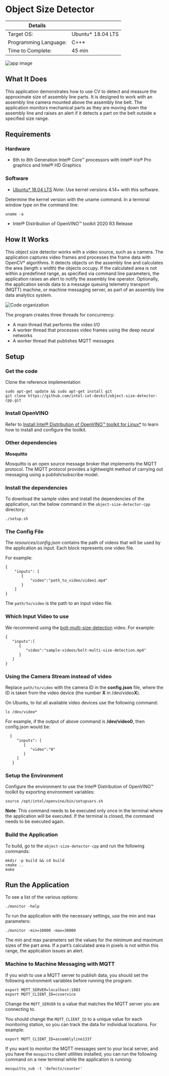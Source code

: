 # Object Size Detector

| Details            |              |
|-----------------------|---------------|
| Target OS:            |  Ubuntu\* 18.04 LTS   |
| Programming Language: |  C++\* |
| Time to Complete:     |  45 min     |

![app image](./docs/images/object-size-detector.png)

## What It Does

 This application demonstrates how to use CV to detect and measure the approximate size of assembly line parts. It is designed to work with an assembly line camera mounted above the assembly line belt. The application monitors mechanical parts as they are moving down the assembly line and raises an alert if it detects a part on the belt outside a specified size range.

## Requirements

### Hardware
* 6th to 8th Generation Intel® Core™ processors with Intel® Iris® Pro graphics and Intel® HD Graphics

### Software
* [Ubuntu\* 18.04 LTS](http://releases.ubuntu.com/18.04/)
*Note*: Use kernel versions 4.14+ with this software.

Determine the kernel version with the uname command. In a terminal window type on the command line:
```
uname -a
```
* Intel® Distribution of OpenVINO™ toolkit 2020 R3 Release

## How It Works

This object size detector works with a video source, such as a camera. The application captures video frames and processes the frame data with OpenCV* algorithms. It detects objects on the assembly line and calculates the area (length x width) the objects occupy. If the calculated area is not within a predefined range, as specified via command line parameters, the application raises an alert to notify the assembly line operator. Optionally, the application sends data to a message queuing telemetry transport (MQTT) machine, or machine messaging server, as part of an assembly line data analytics system.

![Code organization](./docs/images/arch3.png)

The program creates three threads for concurrency:

- A main thread that performs the video I/O
- A worker thread that processes video frames using the deep neural networks
- A worker thread that publishes MQTT messages

## Setup

### Get the code

Clone the reference implementation
```
sudo apt-get update && sudo apt-get install git
git clone https://github.com/intel-iot-devkit/object-size-detector-cpp.git 
```

### Install OpenVINO

Refer to [Install Intel® Distribution of OpenVINO™ toolkit for Linux*](https://software.intel.com/en-us/articles/OpenVINO-Install-Linux) to learn how to install and configure the toolkit.

### Other dependencies

**Mosquitto**<br>

Mosquitto is an open source message broker that implements the MQTT protocol. The MQTT protocol provides a lightweight method of carrying out messaging using a publish/subscribe model.

### Install the dependencies

To download the sample video and install the dependencies of the application, run the below command in the `object-size-detector-cpp` directory:
```
./setup.sh
```
### The Config File

The _resources/config.json_ contains the path of videos that will be used by the application as input. Each block represents one video file.

For example:
   ```
   {
       "inputs": [
          {
              "video":"path_to_video/video1.mp4"
          }
       ]
   }
   ```

The `path/to/video` is the path to an input video file.

### Which Input Video to use

We recommend using the [bolt-multi-size-detection](https://github.com/intel-iot-devkit/sample-videos/blob/master/bolt-multi-size-detection.mp4) video. For example:

```
{
   "inputs":[
      {
         "video":"sample-videos/bolt-multi-size-detection.mp4"
      }
   ]
}
```

### Using the Camera Stream instead of video

Replace `path/to/video` with the camera ID in the **config.json** file, where the ID is taken from the video device (the number **X** in /dev/video**X**).

On Ubuntu, to list all available video devices use the following command:

```
ls /dev/video*
```

For example, if the output of above command is __/dev/video0__, then config.json would be:

```
  {
     "inputs": [
        {
           "video":"0"
        }
     ]
   }
```


### Setup the Environment

Configure the environment to use the Intel® Distribution of OpenVINO™ toolkit by exporting environment variables:

```
source /opt/intel/openvino/bin/setupvars.sh
```

__Note__: This command needs to be executed only once in the terminal where the application will be executed. If the terminal is closed, the command needs to be executed again.

### Build the Application

To build, go to the `object-size-detector-cpp` and run the following commands:

```
mkdir -p build && cd build
cmake ..
make
```

## Run the Application

To see a list of the various options:
```
./monitor -help
```

To run the application with the necessary settings, use the min and max parameters:
```
./monitor -min=10000 -max=30000
```

The min and max parameters set the values for the minimum and maximum sizes of the part area. If a part’s calculated area in pixels is not within this range, the application issues an alert.

### Machine to Machine Messaging with MQTT

If you wish to use a MQTT server to publish data, you should set the following environment variables before running the program:
```
export MQTT_SERVER=localhost:1883
export MQTT_CLIENT_ID=cvservice
```

Change the `MQTT_SERVER` to a value that matches the MQTT server you are connecting to.

You should change the `MQTT_CLIENT_ID` to a unique value for each monitoring station, so you can track the data for individual locations. For example:

```
export MQTT_CLIENT_ID=assemblyline1337
```

If you want to monitor the MQTT messages sent to your local server, and you have the `mosquitto` client utilities installed, you can run the following command on a new terminal while the application is running:
```
mosquitto_sub -t 'defects/counter'
```
